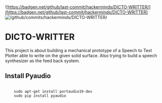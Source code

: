 ![https://badgen.net/github/last-commit/hackerminds/DICTO-WRITTER/](https://badgen.net/github/last-commit/hackerminds/DICTO-WRITTER)
![/github/commits/hackerminds/DICTO-WRITTER/](https://badgen.net/github/commits/hackerminds/DICTO-WRITTER/)

# DICTO-WRITTER
This project is about building a mechanical prototype of a Speech to Text Plotter able to write on the given solid surface. Also trying to build a speech synthesizer as the feed back system. 

## Install Pyaudio
```

    sudo apt-get install portaudio19-dev 
    sudo pip install pyaudio

```
